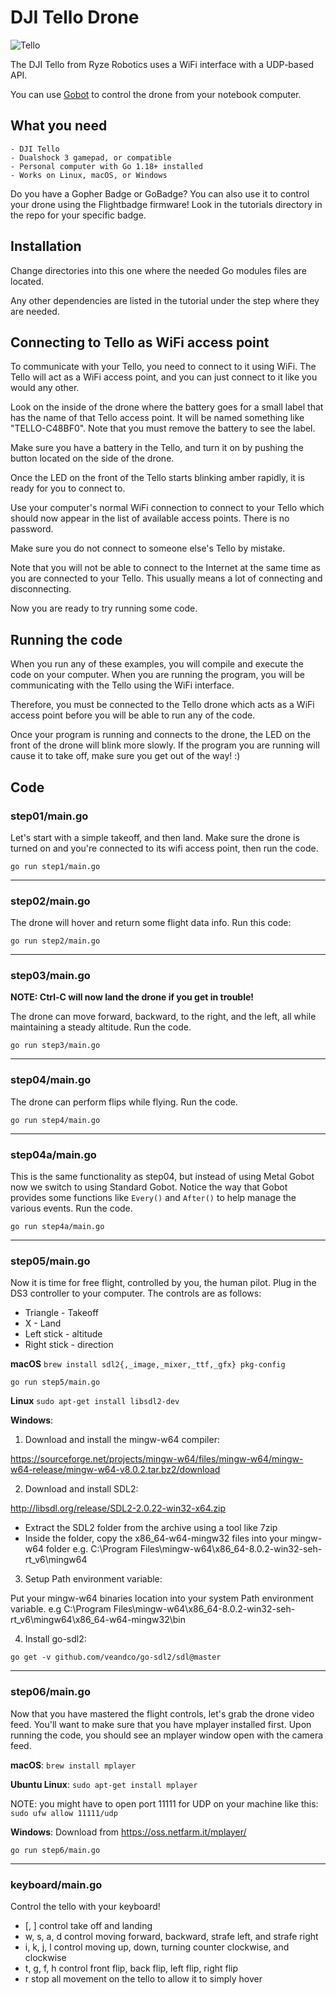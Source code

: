 # DJI Tello Drone

![Tello](https://upload.wikimedia.org/wikipedia/commons/thumb/a/a2/Ryze_Tello.jpg/320px-Ryze_Tello.jpg)

The DJI Tello from Ryze Robotics uses a WiFi interface with a UDP-based API.

You can use [Gobot](https://github.com/hybridgroup/gobot) to control the drone from your notebook computer.

## What you need

    - DJI Tello
    - Dualshock 3 gamepad, or compatible
    - Personal computer with Go 1.18+ installed
    - Works on Linux, macOS, or Windows

Do you have a Gopher Badge or GoBadge? You can also use it to control your drone using the Flightbadge firmware! Look in the tutorials directory in the repo for your specific badge.

## Installation

Change directories into this one where the needed Go modules files are located. 

Any other dependencies are listed in the tutorial under the step where they are needed.

## Connecting to Tello as WiFi access point

To communicate with your Tello, you need to connect to it using WiFi. The Tello will act as a WiFi access point, and you can just connect to it like you would any other.

Look on the inside of the drone where the battery goes for a small label that has the name of that Tello access point. It will be named something like "TELLO-C48BF0". Note that you must remove the battery to see the label.

Make sure you have a battery in the Tello, and turn it on by pushing the button located on the side of the drone.

Once the LED on the front of the Tello starts blinking amber rapidly, it is ready for you to connect to.

Use your computer's normal WiFi connection to connect to your Tello which should now appear in the list of available access points. There is no password.

Make sure you do not connect to someone else's Tello by mistake.

Note that you will not be able to connect to the Internet at the same time as you are connected to your Tello. This usually means a lot of connecting and disconnecting.

Now you are ready to try running some code.

## Running the code

When you run any of these examples, you will compile and execute the code on your computer. When you are running the program, you will be communicating with the Tello using the WiFi interface.

Therefore, you must be connected to the Tello drone which acts as a WiFi access point before you will be able to run any of the code.

Once your program is running and connects to the drone, the LED on the front of the drone will blink more slowly. If the program you are running will cause it to take off, make sure you get out of the way! :)

## Code

### step01/main.go

Let's start with a simple takeoff, and then land. Make sure the drone is turned on and you're connected to its wifi access point, then run the code.

```go run step1/main.go```

<hr>

### step02/main.go

The drone will hover and return some flight data info. Run this code:

```go run step2/main.go```

<hr>

### step03/main.go

**NOTE: Ctrl-C will now land the drone if you get in trouble!**

The drone can move forward, backward, to the right, and the left, all while maintaining a steady altitude. Run the code. 

```go run step3/main.go```

<hr>

### step04/main.go

The drone can perform flips while flying. Run the code.

```go run step4/main.go```

<hr>

### step04a/main.go

This is the same functionality as step04, but instead of using Metal Gobot now we switch to using Standard Gobot. Notice the way that Gobot provides some functions like `Every()` and `After()` to help manage the various events. Run the code.

```go run step4a/main.go```

<hr>

### step05/main.go

Now it is time for free flight, controlled by you, the human pilot. Plug in the DS3 controller to your computer. The controls are as follows:

* Triangle    - Takeoff
* X           -  Land
* Left stick  - altitude
* Right stick - direction

**macOS**
`brew install sdl2{,_image,_mixer,_ttf,_gfx} pkg-config`

`go run step5/main.go`

**Linux**
`sudo apt-get install libsdl2-dev`

**Windows**:

1. Download and install the mingw-w64 compiler:

https://sourceforge.net/projects/mingw-w64/files/mingw-w64/mingw-w64-release/mingw-w64-v8.0.2.tar.bz2/download

2. Download and install SDL2:

http://libsdl.org/release/SDL2-2.0.22-win32-x64.zip

- Extract the SDL2 folder from the archive using a tool like 7zip
- Inside the folder, copy the x86_64-w64-mingw32 files into your mingw-w64 folder e.g. C:\Program Files\mingw-w64\x86_64-8.0.2-win32-seh-rt_v6\mingw64

3. Setup Path environment variable:

Put your mingw-w64 binaries location into your system Path environment variable. e.g C:\Program Files\mingw-w64\x86_64-8.0.2-win32-seh-rt_v6\mingw64\x86_64-w64-mingw32\bin

4. Install go-sdl2:

```
go get -v github.com/veandco/go-sdl2/sdl@master
```

<hr>

### step06/main.go

Now that you have mastered the flight controls, let's grab the drone video feed. You'll want to make sure that you have mplayer installed first. Upon running the code, you should see an mplayer window open with the camera feed.

**macOS**:
`brew install mplayer`

**Ubuntu Linux**:
`sudo apt-get install mplayer`

NOTE: you might have to open port 11111 for UDP on your machine like this:
`sudo ufw allow 11111/udp`

**Windows**:
Download from https://oss.netfarm.it/mplayer/

```go run step6/main.go```

<hr>

### keyboard/main.go

Control the tello with your keyboard!

- [, ] control take off and landing
- w, s, a, d control moving forward, backward, strafe left, and strafe right
- i, k, j, l control moving up, down, turning counter clockwise, and clockwise
- t, g, f, h control front flip, back flip, left flip, right flip
- r stop all movement on the tello to allow it to simply hover
